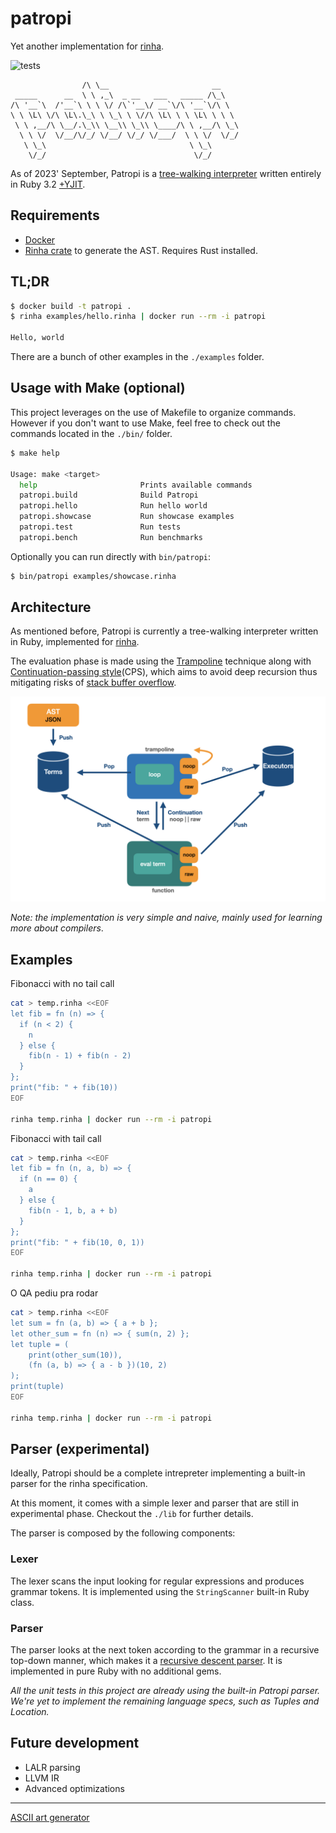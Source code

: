 # patropi

Yet another implementation for [rinha](https://github.com/aripiprazole/rinha-de-compiler/blob/main/SPECS.md).

![tests](https://github.com/leandronsp/patropi/actions/workflows/ruby.yml/badge.svg)

```
                /\ \__                       __    
 _____      __  \ \ ,_\  _ __   ___   _____ /\_\   
/\ '__`\  /'__`\ \ \ \/ /\`'__\/ __`\/\ '__`\/\ \  
\ \ \L\ \/\ \L\.\_\ \ \_\ \ \//\ \L\ \ \ \L\ \ \ \ 
 \ \ ,__/\ \__/.\_\\ \__\\ \_\\ \____/\ \ ,__/\ \_\
  \ \ \/  \/__/\/_/ \/__/ \/_/ \/___/  \ \ \/  \/_/
   \ \_\                                \ \_\      
    \/_/                                 \/_/      

```

As of 2023' September, Patropi is a [tree-walking interpreter](https://craftinginterpreters.com/a-tree-walk-interpreter.html) written entirely in Ruby 3.2 [+YJIT](https://shopify.engineering/ruby-yjit-is-production-ready).

## Requirements

* [Docker](https://docs.docker.com/get-docker/)
* [Rinha crate](https://crates.io/crates/rinha) to generate the AST. Requires Rust installed.

## TL;DR

```bash
$ docker build -t patropi .
$ rinha examples/hello.rinha | docker run --rm -i patropi

Hello, world
```

There are a bunch of other examples in the `./examples` folder.

## Usage with Make (optional)

This project leverages on the use of Makefile to organize commands. 
However if you don't want to use Make, feel free to check out the commands located in the `./bin/` folder.

```bash
$ make help

Usage: make <target>
  help                       Prints available commands
  patropi.build              Build Patropi
  patropi.hello              Run hello world
  patropi.showcase           Run showcase examples
  patropi.test               Run tests
  patropi.bench              Run benchmarks
```

Optionally you can run directly with `bin/patropi`:

```bash
$ bin/patropi examples/showcase.rinha
```

## Architecture

As mentioned before, Patropi is currently a tree-walking interpreter written in Ruby, implemented for [rinha](https://github.com/aripiprazole/rinha-de-compiler/blob/main/SPECS.md).

The evaluation phase is made using the [Trampoline](https://en.wikipedia.org/wiki/Trampoline_(computing)) technique along with [Continuation-passing style](https://en.wikipedia.org/wiki/Continuation-passing_style)(CPS), which aims to avoid deep recursion thus mitigating risks of [stack buffer overflow](https://en.wikipedia.org/wiki/Stack_buffer_overflow).

![patropi architecture](https://github.com/leandronsp/patropi/blob/main/screenshots/patropi.png)

_Note: the implementation is very simple and naive, mainly used for learning more about compilers_.

## Examples

Fibonacci with no tail call
```bash
cat > temp.rinha <<EOF
let fib = fn (n) => {
  if (n < 2) {
    n
  } else {
    fib(n - 1) + fib(n - 2)
  }
};
print("fib: " + fib(10))
EOF

rinha temp.rinha | docker run --rm -i patropi
```

Fibonacci with tail call
```bash
cat > temp.rinha <<EOF
let fib = fn (n, a, b) => {
  if (n == 0) {
    a
  } else {
    fib(n - 1, b, a + b)
  }
};
print("fib: " + fib(10, 0, 1))
EOF

rinha temp.rinha | docker run --rm -i patropi
```

O QA pediu pra rodar
```bash
cat > temp.rinha <<EOF
let sum = fn (a, b) => { a + b };
let other_sum = fn (n) => { sum(n, 2) };
let tuple = (
	print(other_sum(10)), 
	(fn (a, b) => { a - b })(10, 2)
);
print(tuple)
EOF

rinha temp.rinha | docker run --rm -i patropi
```

## Parser (experimental)

Ideally, Patropi should be a complete intrepreter implementing a built-in parser for the rinha specification. 

At this moment, it comes with a simple lexer and parser that are still in experimental phase. Checkout the `./lib` for further details.

The parser is composed by the following components:

### Lexer

The lexer scans the input looking for regular expressions and produces grammar tokens. It is implemented using the `StringScanner` built-in Ruby class.

### Parser

The parser looks at the next token according to the grammar in a recursive top-down manner, which makes it a [recursive descent parser](https://en.wikipedia.org/wiki/Recursive_descent_parser). It is implemented in pure Ruby with no additional gems.

_All the unit tests in this project are already using the built-in Patropi parser. We're yet to implement the remaining language specs, such as Tuples and Location._

## Future development

* LALR parsing
* LLVM IR
* Advanced optimizations

----

[ASCII art generator](http://www.network-science.de/ascii/)
